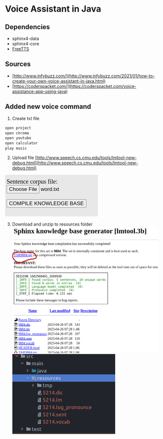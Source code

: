 # Voice Assistant in Java

## Dependencies
- sphinx4-data
- sphinx4-core
- [FreeTTS](https://freetts.sourceforge.io/)

## Sources
- [http://www.infybuzz.com/](http://www.infybuzz.com/2021/01/how-to-create-your-own-voice-assistant-in-java.html)
- [https://coderspacket.com/](https://coderspacket.com/voice-assistance-app-using-java)


## Added new voice command
1. Create txt file
```txt
open project
open chrome
open youtube
open calculator
play music
```
2. Upload file
[http://www.speech.cs.cmu.edu/tools/lmtool-new-debug.html](http://www.speech.cs.cmu.edu/tools/lmtool-new-debug.html)

![Screenshot from 2023-04-26 14-28-02.png](img/i1.png)

3. Download and unzip to resources folder
![](img/i2.png)
![](img/i3.png)